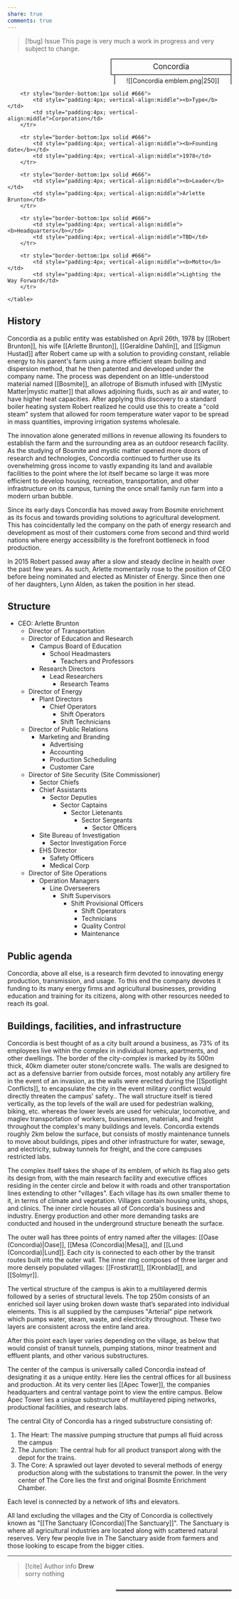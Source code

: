 ```yaml
---
share: true
comments: true
---
```

> [!bug] Issue
> This page is very much a work in progress and very subject to change.

<div>
  <span style="float:right; width:260px; margin-left:14px; border:2px solid #666; line-height:1.5; font-size:larger; text-align:center; padding:4px">Concordia</span>
  </div>

  <span style="float:right; clear:right; width:260px; margin-left:14px; border-left:2px solid #666; border-right:2px solid #666; border-collapse:collapse; text-align:center; padding-top:4px">![[Concordia emblem.png|250]]</span>
  
  <div class="" style="float:right; clear:right">
    <table class="" style="float:right; clear:right; width:260px; margin-left:14px; margin-bottom:7px; border:2px solid #666; border-collapse:collapse; line-height:1.5; font-size:small">
  
		<tr style="border-bottom:1px solid #666">
			<td style="padding:4px; vertical-align:middle"><b>Type</b></td>
			<td style="padding:4px; vertical-align:middle">Corporation</td>
		</tr>
	
		<tr style="border-bottom:1px solid #666">
			<td style="padding:4px; vertical-align:middle"><b>Founding date</b></td>
			<td style="padding:4px; vertical-align:middle">1978</td>
		</tr>
		
		<tr style="border-bottom:1px solid #666">
			<td style="padding:4px; vertical-align:middle"><b>Leader</b></td>
			<td style="padding:4px; vertical-align:middle">Arlette Brunton</td>
		</tr>
	
		<tr style="border-bottom:1px solid #666">
			<td style="padding:4px; vertical-align:middle"><b>Headquarters</b></td>
			<td style="padding:4px; vertical-align:middle">TBD</td>
		</tr>
	
		<tr style="border-bottom:1px solid #666">
			<td style="padding:4px; vertical-align:middle"><b>Motto</b></td>
			<td style="padding:4px; vertical-align:middle">Lighting the Way Forward</td>
		</tr>
	
    </table>
  </div>

## History

Concordia as a public entity was established on April 26th, 1978 by [[Robert Brunton]], his wife [[Arlette Brunton]], [[Geraldine Dahlin]], and [[Sigmun Hustad]] after Robert came up with a solution to providing constant, reliable energy to his parent's farm using a more efficient steam boiling and dispersion method, that he then patented and developed under the company name. The process was dependent on an little-understood material named [[Bosmite]], an allotrope of Bismuth infused with [[Mystic Matter|mystic matter]] that allows adjoining fluids, such as air and water, to have higher heat capacities. After applying this discovery to a standard boiler heating system Robert realized he could use this to create a "cold steam" system that allowed for room temperature water vapor to be spread in mass quantities, improving irrigation systems wholesale.  

The innovation alone generated millions in revenue allowing its founders to establish the farm and the surrounding area as an outdoor research facility. As the studying of Bosmite and mystic matter opened more doors of research and technologies, Concordia continued to further use its overwhelming gross income to vastly expanding its land and available facilities to the point where the lot itself became so large it was more efficient to develop housing, recreation, transportation, and other infrastructure on its campus, turning the once small family run farm into a modern urban bubble.  

Since its early days Concordia has moved away from Bosmite enrichment as its focus and towards providing solutions to agricultural development. This has coincidentally led the company on the path of energy research and development as most of their customers come from second and third world nations where energy accessibility is the forefront bottleneck in food production.  

In 2015 Robert passed away after a slow and steady decline in health over the past few years. As such, Arlette momentarily rose to the position of CEO before being nominated and elected as Minister of Energy. Since then one of her daughters, Lynn Alden, as taken the position in her stead.

## Structure 

- CEO: Arlette Brunton
	- Director of Transportation
	- Director of Education and Research
		- Campus Board of Education
			- School Headmasters
				- Teachers and Professors 
		- Research Directors 
			- Lead Researchers 
				- Research Teams 
	- Director of Energy 
		- Plant Directors 
			- Chief Operators 
				- Shift Operators 
				- Shift Technicians  
	- Director of Public Relations 
		- Marketing and Branding 
			- Advertising 
			- Accounting 
			- Production Scheduling 
			- Customer Care 
	- Director of Site Security (Site Commissioner) 
		- Sector Chiefs 
		- Chief Assistants 
			- Sector Deputies 
				- Sector Captains 
					- Sector Lietenants 
						- Sector Sergeants 
							- Sector Officers 
		- Site Bureau of Investigation 
			- Sector Investigation Force 
		- EHS Director 
			- Safety Officers 
			- Medical Corp 
	- Director of Site Operations 
		- Operation Managers 
			- Line Overseerers 
				- Shift Supervisors 
					- Shift Provisional Officers 
						- Shift Operators 
						- Technicians  
						- Quality Control 
						- Maintenance

## Public agenda

Concordia, above all else, is a research firm devoted to innovating energy production, transmission, and usage. To this end the company devotes it funding to its many energy firms and agricultural businesses, providing education and training for its citizens, along with other resources needed to reach its goal.

## Buildings, facilities, and infrastructure

Concordia is best thought of as a city built around a business, as 73% of its employees live within the complex in individual homes, apartments, and other dwellings. The border of the city-complex is marked by its 500m thick, 40km diameter outer stone/concrete walls. The walls are designed to act as a defensive barrier from outside forces, most notably any artillery fire in the event of an invasion, as the walls were erected during the [[Spotlight Conflicts]], to encapsulate the city in the event military conflict would directly threaten the campus' safety.. The wall structure itself is tiered vertically, as the top levels of the wall are used for pedestrian walking, biking, etc. whereas the lower levels are used for vehicular, locomotive, and maglev transportation of workers, businessmen, materials, and freight throughout the complex's many buildings and levels. Concordia extends roughly 2km below the surface, but consists of mostly maintenance tunnels to move about buildings, pipes and other infrastructure for water, sewage, and electricity, subway tunnels for freight, and the core campuses restricted labs.  

The complex itself takes the shape of its emblem, of which its flag also gets its design from, with the main research facility and executive offices residing in the center circle and below it with roads and other transportation lines extending to other "villages". Each village has its own smaller theme to it, in terms of climate and vegetation. Villages contain housing units, shops, and clinics. The inner circle houses all of Concordia's business and industry. Energy production and other more demanding tasks are conducted and housed in the underground structure beneath the surface.  

The outer wall has three points of entry named after the villages: [[Oase (Concordia)|Oase]], [[Mesa (Concordia)|Mesa]], and [[Lund (Concordia)|Lund]]. Each city is connected to each other by the transit routes built into the outer wall. The inner ring composes of three larger and more densely populated villages: [[Frostkratt]], [[Kronblad]], and [[Solmyr]].  

The vertical structure of the campus is akin to a multilayered dermis followed by a series of structural levels. The top 250m consists of an enriched soil layer using broken down waste that’s separated into individual elements. This is all supplied by the campuses "Arterial" pipe network which pumps water, steam, waste, and electricity throughout. These two layers are consistent across the entire land area. 

After this point each layer varies depending on the village, as below that would consist of transit tunnels, pumping stations, minor treatment and effluent plants, and other various substructures.  

The center of the campus is universally called Concordia instead of designating it as a unique entity. Here lies the central offices for all business and production. At its very center lies [[Apec Tower]], the companies headquarters and central vantage point to view the entire campus. Below Apec Tower lies a unique substructure of multilayered piping networks, productional facilities, and research labs. 

The central City of Concordia has a ringed substructure consisting of: 

1.  The Heart: The massive pumping structure that pumps all fluid across the campus 
2.  The Junction: The central hub for all product transport along with the depot for the trains. 
3.  The Core: A sprawled out layer devoted to several methods of energy production along with the substations to transmit the power. In the very center of The Core lies the first and original Bosmite Enrichment Chamber.  

Each level is connected by a network of lifts and elevators.  

All land excluding the villages and the City of Concordia is collectively known as "[[The Sanctuary (Concordia)|The Sanctuary]]". The Sanctuary is where all agricultural industries are located along with scattered natural reserves. Very few people live in The Sanctuary aside from farmers and those looking to escape from the bigger cities.

-----
> [!cite] Author info
> **Drew**\
> sorry nothing